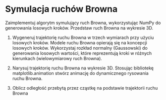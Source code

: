 # Symulacja ruchów Browna
Zaimplementuj algorytm symulujący ruch Browna, wykorzystując NumPy do generowania
losowych kroków. Przedstaw ruch Browna na wykresie 3D.

1. Wygeneruj trajektorię ruchu Browna w trzech wymiarach przy użyciu losowych kroków.
Modele ruchu Browna opierają się na koncepcji losowych kroków. Wykorzystaj rozkład
normalny (Gaussowski) do generowania losowych wartości, które reprezentują kroki
w różnych kierunkach (wielowymiarowy ruch Browna).

2. Narysuj trajektorię ruchu Browna na wykresie 3D. Stosując bibliotekę
matplotlib.animation stwórz animację do dynamicznego rysowania ruchu Browna.

3. Oblicz odległość przebytą przez cząstkę na podstawie trajektorii ruchu Browna